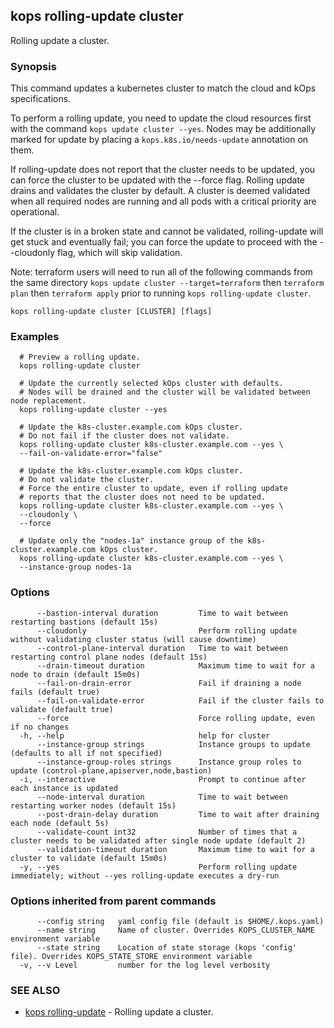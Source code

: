 
<!--- This file is automatically generated by make gen-cli-docs; changes should be made in the go CLI command code (under cmd/kops) -->

## kops rolling-update cluster

Rolling update a cluster.

### Synopsis

This command updates a kubernetes cluster to match the cloud and kOps specifications.

To perform a rolling update, you need to update the cloud resources first with the command
`kops update cluster --yes`. Nodes may be additionally marked for update by placing a
`kops.k8s.io/needs-update` annotation on them.

If rolling-update does not report that the cluster needs to be updated, you can force the cluster to be
updated with the --force flag.  Rolling update drains and validates the cluster by default.  A cluster is
deemed validated when all required nodes are running and all pods with a critical priority are operational.

If the cluster is in a broken state and cannot be validated, rolling-update will get stuck and eventually 
fail; you can force the update to proceed with the --cloudonly flag, which will skip validation.

Note: terraform users will need to run all of the following commands from the same directory
`kops update cluster --target=terraform` then `terraform plan` then
`terraform apply` prior to running `kops rolling-update cluster`.

```
kops rolling-update cluster [CLUSTER] [flags]
```

### Examples

```
  # Preview a rolling update.
  kops rolling-update cluster
  
  # Update the currently selected kOps cluster with defaults.
  # Nodes will be drained and the cluster will be validated between node replacement.
  kops rolling-update cluster --yes
  
  # Update the k8s-cluster.example.com kOps cluster.
  # Do not fail if the cluster does not validate.
  kops rolling-update cluster k8s-cluster.example.com --yes \
  --fail-on-validate-error="false"
  
  # Update the k8s-cluster.example.com kOps cluster.
  # Do not validate the cluster.
  # Force the entire cluster to update, even if rolling update
  # reports that the cluster does not need to be updated.
  kops rolling-update cluster k8s-cluster.example.com --yes \
  --cloudonly \
  --force
  
  # Update only the "nodes-1a" instance group of the k8s-cluster.example.com kOps cluster.
  kops rolling-update cluster k8s-cluster.example.com --yes \
  --instance-group nodes-1a
```

### Options

```
      --bastion-interval duration         Time to wait between restarting bastions (default 15s)
      --cloudonly                         Perform rolling update without validating cluster status (will cause downtime)
      --control-plane-interval duration   Time to wait between restarting control plane nodes (default 15s)
      --drain-timeout duration            Maximum time to wait for a node to drain (default 15m0s)
      --fail-on-drain-error               Fail if draining a node fails (default true)
      --fail-on-validate-error            Fail if the cluster fails to validate (default true)
      --force                             Force rolling update, even if no changes
  -h, --help                              help for cluster
      --instance-group strings            Instance groups to update (defaults to all if not specified)
      --instance-group-roles strings      Instance group roles to update (control-plane,apiserver,node,bastion)
  -i, --interactive                       Prompt to continue after each instance is updated
      --node-interval duration            Time to wait between restarting worker nodes (default 15s)
      --post-drain-delay duration         Time to wait after draining each node (default 5s)
      --validate-count int32              Number of times that a cluster needs to be validated after single node update (default 2)
      --validation-timeout duration       Maximum time to wait for a cluster to validate (default 15m0s)
  -y, --yes                               Perform rolling update immediately; without --yes rolling-update executes a dry-run
```

### Options inherited from parent commands

```
      --config string   yaml config file (default is $HOME/.kops.yaml)
      --name string     Name of cluster. Overrides KOPS_CLUSTER_NAME environment variable
      --state string    Location of state storage (kops 'config' file). Overrides KOPS_STATE_STORE environment variable
  -v, --v Level         number for the log level verbosity
```

### SEE ALSO

* [kops rolling-update](kops_rolling-update.md)	 - Rolling update a cluster.

